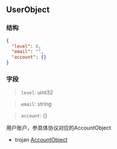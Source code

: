 ## UserObject

### 结构

```json
{
  "level": 0,
  "email": "",
  "account": {}
}
```

### 字段

> `level`: uint32

> `email`: string

> `account`: {}

用户账户，参具体协议对应的AccountObject

- trojan [AccountObject](../proxy/trojan.md#accountobject)
